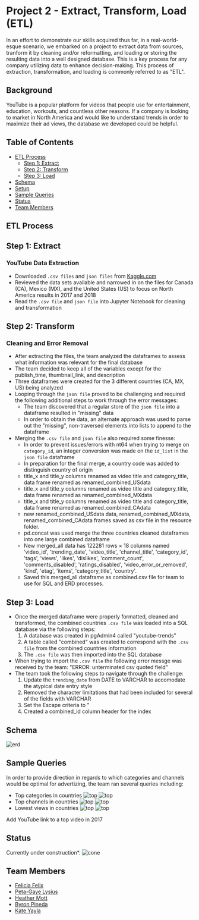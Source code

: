 # **Project 2 - Extract, Transform, Load (ETL)**

In an effort to demonstrate our skills acquired thus far, in a real-world-esque scenario, we embarked on a project to extract data from sources, tranform it by cleaning and/or reformatting, and loading or storing the resulting data into a well designed database.  This is a key process for any company utilizing data to enhance decision-making.  This process of extraction, transformation, and loading is commonly referred to as "ETL".

## **Background**

YouTube is a popular platform for videos that people use for entertainment, education, workouts, and countless other reasons.  If a company is looking to market in North America and would like to understand trends in order to maximize their ad views, the database we developed could be helpful.

## **Table of Contents**

- [ETL Process](#etl-process)
    - [Step 1: Extract](#step-1-extract)
    - [Step 2: Transform](#step-2-transform)
    - [Step 3: Load](#step-3-load)
- [Schema](#schema)
- [Setup](#setup)
- [Sample Queries](#sample-queries)
- [Status](#status)
- [Team Members](#team-members)

## **ETL Process**

## Step 1: Extract

### YouTube Data Extraction
- Downloaded `.csv files` and `json files` from [Kaggle.com](https://www.kaggle.com/datasnaek/youtube-new)
- Reviewed the data sets available and narrowed in on the files for Canada (CA), Mexico (MX), and the United States (US) to focus on North America results in 2017 and 2018
- Read the `.csv file` and `json file` into Jupyter Notebook for cleaning and transformation 

## Step 2: Transform

### Cleaning and Error Removal
- After extracting the files, the team analyzed the dataframes to assess what information was relevant for  the final database
- The team decided to keep all of the variables except for the publish_time, thumbnail_link, and description
- Three dataframes were created for the 3 different countries (CA, MX, US) being analyzed
- Looping through the `json file` proved to be challenging and required the following additional steps to work through the error messages:
    - The team discovered that a regular store of the `json file` into a dataframe resulted in "missing" data
    - In order to obtain the data, an alternate approach was used to parse out the "missing", non-traversed elements into lists to append to the dataframe
- Merging the `.csv file` and `json file` also required some finesse:
    - In order to prevent issues/errors with nt64 when trying to merge on `category_id`, an integer conversion was made on the `id_list` in the `json file` dataframe
    - In preparation for the final merge, a country code was added to distinguish country of origin
    - title_x and title_y columns renamed as video title and category_title, data frame renamed as renamed_combined_USdata
    - title_x and title_y columns renamed as video title and category_title, data frame renamed as renamed_combined_MXdata
    - title_x and title_y columns renamed as video title and category_title, data frame renamed as renamed_combined_CAdata
    - new renamed_combined_USdata data, renamed_combined_MXdata, renamed_combined_CAdata frames saved as csv file in the resource folder.
    - pd.concat was used merge the three countries cleaned dataframes into one large combined dataframe
    - New merged_all data has 122281 rows × 18 columns named ‘video_id', 'trending_date', 'video_title', 'channel_title', 'category_id', 'tags', 'views', 'likes', 'dislikes', 'comment_count', 'comments_disabled', 'ratings_disabled', ’video_error_or_removed', 'kind', 'etag', 'items', 'category_title', 'country'.
    - Saved this merged_all dataframe as combined.csv file for team to use for SQL and ERD processes. 


## Step 3: Load

- Once the merged dataframe were properly formatted, cleaned and transformed, the combined countries `.csv file` was loaded into a SQL database via the following steps:
    1. A database was created in pgAdmin4 called "youtube-trends"
    2. A table called "combined" was created to correspond with the `.csv file` from the combined countries information
    3. The `.csv file` was then imported into the SQL database
- When trying to import the `.csv file` the following error messge was received by the team: "ERROR: unterminated csv quoted field"
- The team took the following steps to navigate through the challenge:
    1. Update the `trending_date` from DATE to VARCHAR to accomodate the atypical date entry style
    2. Removed the character limitations that had been included for several of the fields with VARCHAR
    3. Set the Escape criteria to "
    4. Created a combined_id column header for the index
    
## **Schema**

![erd](Images/ERD_merge.png)

## **Sample Queries**

In order to provide direction in regards to which categories and channels would be optimal for advertizing, the team ran several queries including:
- Top categories in countries
![top](Images/top_category_code.png)
![top](Images/top_categories_countries.png)
- Top channels in countries
![top](Images/top_channel_code.png)
![top](Images/top_channels_countries.png)
- Lowest views in countries
![top](Images/lowest_views_code.png)
![top](Images/lowest_channels_countries.png)

Add YouTube link to a top video in 2017

## **Status**

Currently under construction*.
![cone](Images/cone.png)

## **Team Members**

- [Felicia Felix](https://github.com/Felicia620)
- [Peta-Gaye Lysius](https://github.com/petagaye2001)
- [Heather Mott](https://github.com/HeathMo)
- [Byron Pineda](https://github.com/byronpineda225)
- [Kate Yayla](https://github.com/Kate-Yayla)

